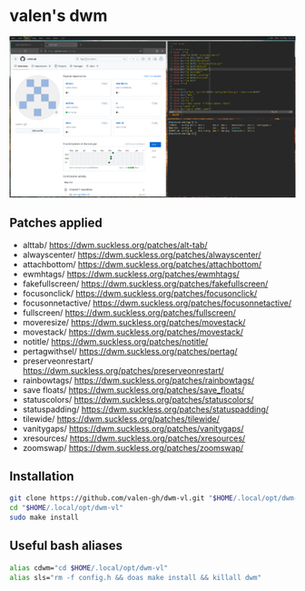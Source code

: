 # valen's dwm
![valen's dwm preview](dwm.png?)

## Patches applied

- alttab/ https://dwm.suckless.org/patches/alt-tab/
- alwayscenter/ https://dwm.suckless.org/patches/alwayscenter/
- attachbottom/ https://dwm.suckless.org/patches/attachbottom/
- ewmhtags/ https://dwm.suckless.org/patches/ewmhtags/
- fakefullscreen/ https://dwm.suckless.org/patches/fakefullscreen/
- focusonclick/ https://dwm.suckless.org/patches/focusonclick/
- focusonnetactive/ https://dwm.suckless.org/patches/focusonnetactive/
- fullscreen/ https://dwm.suckless.org/patches/fullscreen/
- moveresize/ https://dwm.suckless.org/patches/movestack/
- movestack/ https://dwm.suckless.org/patches/movestack/
- notitle/ https://dwm.suckless.org/patches/notitle/
- pertagwithsel/ https://dwm.suckless.org/patches/pertag/
- preserveonrestart/ https://dwm.suckless.org/patches/preserveonrestart/
- rainbowtags/ https://dwm.suckless.org/patches/rainbowtags/
- save floats/ https://dwm.suckless.org/patches/save_floats/
- statuscolors/ https://dwm.suckless.org/patches/statuscolors/
- statuspadding/ https://dwm.suckless.org/patches/statuspadding/
- tilewide/ https://dwm.suckless.org/patches/tilewide/
- vanitygaps/ https://dwm.suckless.org/patches/vanitygaps/
- xresources/ https://dwm.suckless.org/patches/xresources/
- zoomswap/ https://dwm.suckless.org/patches/zoomswap/


## Installation

```bash
git clone https://github.com/valen-gh/dwm-vl.git "$HOME/.local/opt/dwm-vl"
cd "$HOME/.local/opt/dwm-vl"
sudo make install
```


## Useful bash aliases

```bash
alias cdwm="cd $HOME/.local/opt/dwm-vl"
alias sls="rm -f config.h && doas make install && killall dwm"
```

